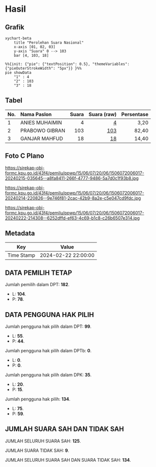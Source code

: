 # Hasil

## Grafik

```mermaid
xychart-beta
    title "Perolehan Suara Nasional"
    x-axis [01, 02, 03]
    y-axis "Suara" 0 --> 103
    bar [4, 103, 18]
```

```mermaid
%%{init: {"pie": {"textPosition": 0.5}, "themeVariables": {"pieOuterStrokeWidth": "5px"}} }%%
pie showData
    "1" : 4
    "2" : 103
    "3" : 18
```

## Tabel

| No. | Nama Paslon    | Suara | Suara (raw) | Persentase |
|:--- |:-------------- | -----:| -----------:| ----------:|
| 1   | ANIES MUHAIMIN | 4     | [4][p-1]    | 3,20       |
| 2   | PRABOWO GIBRAN | 103   | [103][p-2]  | 82,40      |
| 3   | GANJAR MAHFUD  | 18    | [18][p-3]   | 14,40      |


[p-1]: https://github.com/gigit-pemilu/pemilu-2024/blob/main/pilpres/hitung-suara/sub/15-jambi/sub/06-tanjung-jabung-barat/sub/07-batang-asam/sub/2006-lubuk-bernai/sub/017-tps/sub/paslon-1.txt
[p-2]: https://github.com/gigit-pemilu/pemilu-2024/blob/main/pilpres/hitung-suara/sub/15-jambi/sub/06-tanjung-jabung-barat/sub/07-batang-asam/sub/2006-lubuk-bernai/sub/017-tps/sub/paslon-2.txt
[p-3]: https://github.com/gigit-pemilu/pemilu-2024/blob/main/pilpres/hitung-suara/sub/15-jambi/sub/06-tanjung-jabung-barat/sub/07-batang-asam/sub/2006-lubuk-bernai/sub/017-tps/sub/paslon-3.txt

## Foto C Plano

https://sirekap-obj-formc.kpu.go.id/43f4/pemilu/ppwp/15/06/07/20/06/1506072006017-20240215-035645--a8fa8411-266f-4777-9486-5a7d0c1f93b8.jpg

https://sirekap-obj-formc.kpu.go.id/43f4/pemilu/ppwp/15/06/07/20/06/1506072006017-20240214-220826--9e746f81-2cac-42b9-8a2e-c5e047cd9fdc.jpg

https://sirekap-obj-formc.kpu.go.id/43f4/pemilu/ppwp/15/06/07/20/06/1506072006017-20240222-214308--6252dffd-ef63-4c69-b1c8-c26b6507e314.jpg


## Metadata

| Key        | Value               |
| ---------- | ------------------- |
| Time Stamp | 2024-02-22 22:00:00 |


## DATA PEMILIH TETAP

Jumlah pemilih dalam DPT: **182**.
 * L: **104**.
 * P: **78**.

## DATA PENGGUNA HAK PILIH

Jumlah pengguna hak pilih dalam DPT: **99**.
 * L: **55**.
 * P: **44**.

Jumlah pengguna hak pilih dalam DPTb: **0**.
 * L: **0**.
 * P: **0**.

Jumlah pengguna hak pilih dalam DPK: **35**.
 * L: **20**.
 * P: **15**.

Jumlah pengguna hak pilih: **134**.
 * L: **75**.
 * P: **59**.

## JUMLAH SUARA SAH DAN TIDAK SAH

JUMLAH SELURUH SUARA SAH: **125**.

JUMLAH SUARA TIDAK SAH: **9**.

JUMLAH SELURUH SUARA SAH DAN SUARA TIDAK SAH: **134**.


